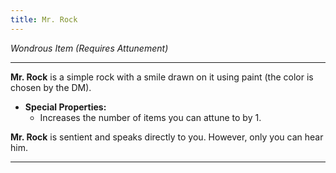 ```yaml
---
title: Mr. Rock
---
```


*Wondrous Item (Requires Attunement)*

---

**Mr. Rock** is a simple rock with a smile drawn on it using paint (the color is chosen by the DM).

- **Special Properties:**
    - Increases the number of items you can attune to by 1.

**Mr. Rock** is sentient and speaks directly to you. However, only you can hear him.

---
